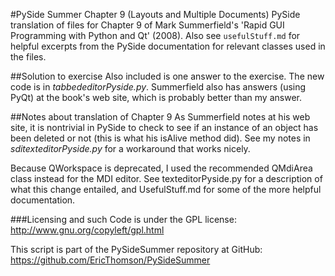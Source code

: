 #PySide Summer Chapter 9 (Layouts and Multiple Documents)
PySide translation of files for Chapter 9 of Mark Summerfield's 'Rapid GUI Programming with Python and Qt' (2008). Also see `usefulStuff.md` for helpful excerpts from the PySide documentation for relevant classes used in the files.

##Solution to exercise
Also included is one answer to the exercise. The new code is in _tabbededitorPyside.py_. Summerfield also has answers (using PyQt) at the book's web site, which is probably better than my answer. 

##Notes about translation of Chapter 9
As Summerfield notes at his web site, it is nontrivial in PySide to check to see if an instance of an object has been deleted or not (this is what his isAlive method did). See my notes in _sditexteditorPyside.py_ for a workaround that works nicely.

Because QWorkspace is deprecated, I used the recommended QMdiArea class instead for the MDI editor. See texteditorPyside.py for a description of what this change entailed, and UsefulStuff.md for some of the more helpful documentation.

###Licensing and such
Code is under the GPL license: http://www.gnu.org/copyleft/gpl.html

This script is part of the PySideSummer repository at GitHub:
https://github.com/EricThomson/PySideSummer
